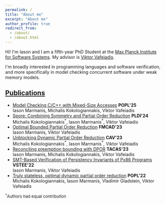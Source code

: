 ```yaml
---
permalink: /
title: "About me"
excerpt: "About me"
author_profile: true
redirect_from: 
  - /about/
  - /about.html
---
```


Hi! I'm Iason and I am a fifth-year PhD Student at the
[Max Planck Institute for Software Systems](https://www.mpi-sws.org/).
My advisor is [Viktor Vafeiadis](https://www.mpi-sws.org/~viktor).

I'm broadly interested in programming languages and software verification,
and more specifically in model checking concurrent software under
weak memory models.

## [Publications](https://dblp.org/pid/313/0290.html)

- [Model Checking C/C++ with Mixed-Size Accesses](https://dl.acm.org/doi/10.1145/3704911)  **POPL'25**\
    Iason Marmanis, Michalis Kokologiannakis, Viktor Vafeiadis
- [Spore: Combining Symmetry and Partial Order Reduction](https://dl.acm.org/doi/10.1145/3656449) **PLDI'24**\
    Michalis Kokologiannakis<sup>\*</sup>, Iason Marmanis<sup>\*</sup>, Viktor Vafeiadis
- [Optimal Bounded Partial Order Reduction](https://doi.org/10.34727/2023/isbn.978-3-85448-060-0_16) **FMCAD'23**\
    Iason Marmanis, Viktor Vafeiadis
- [Unblocking Dynamic Partial Order Reduction](https://doi.org/10.1007/978-3-031-37706-8_12) **CAV'23**\
    Michalis Kokologiannakis<sup>\*</sup>, Iason Marmanis<sup>\*</sup>, Viktor Vafeiadis
- [Reconciling preemption bounding with DPOR](https://doi.org/10.1007/978-3-031-30823-9_5) **TACAS'23**\
    Iason Marmanis, Michalis Kokologiannakis, Viktor Vafeiadis
- [SMT-Based Verification of Persistency Invariants of Px86 Programs](https://doi.org/10.1007/978-3-031-25803-9_6) **VSTEE'22**\
    Iason Marmanis, Viktor Vafeiadis
- [Truly stateless, optimal dynamic partial order reduction](https://doi.org/10.1145/3498711) **POPL'22**\
    Michalis Kokologiannakis, Iason Marmanis, Vladimir Gladstein, Viktor Vafeiadis

<font size="2"><sup>*</sup>Authors had equal contribution</font>
